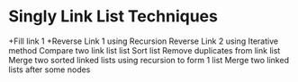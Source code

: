 # Singly Link List Techniques
+Fill link 1
+Reverse Link 1 using Recursion
Reverse Link 2 using Iterative method
Compare two link list list
Sort list 
Remove duplicates from link list
Merge two sorted linked lists using recursion to form 1 list
Merge two linked lists after some nodes